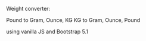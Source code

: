 Weight converter:

Pound to Gram, Ounce, KG
KG to Gram, Ounce, Pound

using vanilla JS and Bootstrap 5.1
